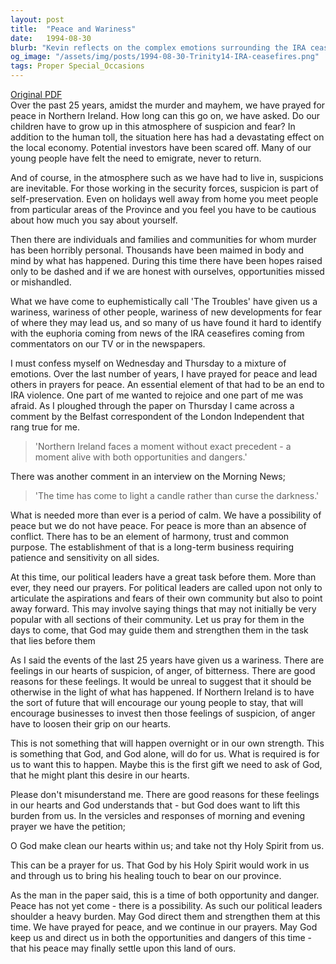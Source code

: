```yaml
---
layout: post
title:  "Peace and Wariness"
date:   1994-08-30
blurb: "Kevin reflects on the complex emotions surrounding the IRA ceasefires, acknowledging the wariness and suspicion that years of conflict have instilled in the people of Northern Ireland. He emphasizes the need for patience, trust, and a common purpose to establish true peace beyond the absence of conflict. Kevin encourages prayer for political leaders and a collective desire for healing, urging the community to seek God's help in overcoming bitterness and anger."
og_image: "/assets/img/posts/1994-08-30-Trinity14-IRA-ceasefires.png"
tags: Proper Special_Occasions
---
```

[Original PDF](/assets/pdf/1994-08-30-Trinity14-IRA-ceasefires.pdf)    
Over the past 25 years, amidst the murder and mayhem, we have prayed for peace in Northern Ireland. How long can this go on, we have asked. Do our children have to grow up in this atmosphere of suspicion and fear? In addition to the human toll, the situation here has had a devastating effect on the local economy. Potential investors have been scared off. Many of our young people have felt the need to emigrate, never to return.

And of course, in the atmosphere such as we have had to live in, suspicions are inevitable. For those working in the security forces, suspicion is part of self-preservation. Even on holidays well away from home you meet people from particular areas of the Province and you feel you have to be cautious about how much you say about yourself.

Then there are individuals and families and communities for whom murder has been horribly personal. Thousands have been maimed in body and mind by what has happened. During this time there have been hopes raised only to be dashed and if we are honest with ourselves, opportunities missed or mishandled.

What we have come to euphemistically call 'The Troubles' have given us a wariness, wariness of other people, wariness of new developments for fear of where they may lead us, and so many of us have found it hard to identify with the euphoria coming from news of the IRA ceasefires coming from commentators on our TV or in the newspapers.

I must confess myself on Wednesday and Thursday to a mixture of emotions. Over the last number of years, I have prayed for peace and lead others in prayers for peace. An essential element of that had to be an end to IRA violence. One part of me wanted to rejoice and one part of me was afraid. As I ploughed through the paper on Thursday I came across a comment by the Belfast correspondent of the London Independent that rang true for me.

> 'Northern Ireland faces a moment without exact precedent - a moment alive with both opportunities and dangers.'

There was another comment in an interview on the Morning News;

> 'The time has come to light a candle rather than curse the darkness.'

What is needed more than ever is a period of calm. We have a possibility of peace but we do not have peace. For peace is more than an absence of conflict. There has to be an element of harmony, trust and common purpose. The establishment of that is a long-term business requiring patience and sensitivity on all sides.

At this time, our political leaders have a great task before them. More than ever, they need our prayers. For political leaders are called upon not only to articulate the aspirations and fears of their own community but also to point away forward. This may involve saying things that may not initially be very popular with all sections of their community. Let us pray for them in the days to come, that God may guide them and strengthen them in the task that lies before them

As I said the events of the last 25 years have given us a wariness. There are feelings in our hearts of suspicion, of anger, of bitterness. There are good reasons for these feelings. It would be unreal to suggest that it should be otherwise in the light of what has happened. If Northern Ireland is to have the sort of future that will encourage our young people to stay, that will encourage businesses to invest then those feelings of suspicion, of anger have to loosen their grip on our hearts.

This is not something that will happen overnight or in our own strength. This is something that God, and God alone, will do for us. What is required is for us to want this to happen. Maybe this is the first gift we need to ask of God, that he might plant this desire in our hearts.

Please don't misunderstand me. There are good reasons for these feelings in our hearts and God understands that - but God does want to lift this burden from us. In the versicles and responses of morning and evening prayer we have the petition;

O God make clean our hearts within us;
and take not thy Holy Spirit from us.

This can be a prayer for us. That God by his Holy Spirit would work in us and through us to bring his healing touch to bear on our province.

As the man in the paper said, this is a time of both opportunity and danger. Peace has not yet come - there is a possibility. As such our political leaders shoulder a heavy burden. May God direct them and strengthen them at this time. We have prayed for peace, and we continue in our prayers. May God keep us and direct us in both the opportunities and dangers of this time - that his peace may finally settle upon this land of ours.
